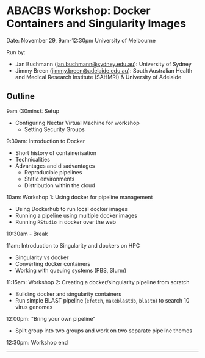 # ABACBS Workshop: Docker Containers and Singularity Images

Date: November 29, 9am-12:30pm
University of Melbourne

Run by:
- Jan Buchmann (jan.buchmann@sydney.edu.au): University of Sydney
- Jimmy Breen (jimmy.breen@adelaide.edu.au): South Australian Health and Medical Research Institute (SAHMRI) &
University of Adelaide

## Outline

9am (30mins): Setup
- Configuring Nectar Virtual Machine for workshop
  - Setting Security Groups

9:30am: Introduction to Docker
- Short history of containerisation
- Technicalities
- Advantages and disadvantages
    - Reproducible pipelines
    - Static environments
    - Distribution within the cloud

10am: Workshop 1: Using docker for pipeline management
- Using Dockerhub to run local docker images
- Running a pipeline using multiple docker images
- Running `RStudio` in docker over the web

10:30am - Break

11am: Introduction to Singularity and dockers on HPC
- Singularity vs docker
- Converting docker containers
- Working with queuing systems (PBS, Slurm)

11:15am: Workshop 2: Creating a docker/singularity pipeline from scratch
- Building docker and singularity containers
- Run simple BLAST pipeline (`efetch`, `makeblastdb`, `blastn`) to search 10 virus genomes

12:00pm: "Bring your own pipeline"
- Split group into two groups and work on two separate pipeline themes

12:30pm: Workshop end

---
